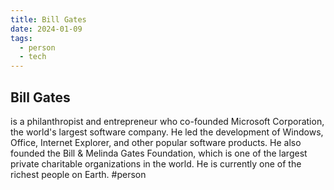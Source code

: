 ```yaml
---
title: Bill Gates
date: 2024-01-09
tags:
  - person
  - tech
---
```

## Bill Gates 
is a philanthropist and entrepreneur who co-founded Microsoft Corporation, the world's largest software company. He led the development of Windows, Office, Internet Explorer, and other popular software products. He also founded the Bill & Melinda Gates Foundation, which is one of the largest private charitable organizations in the world. He is currently one of the richest people on Earth. #person